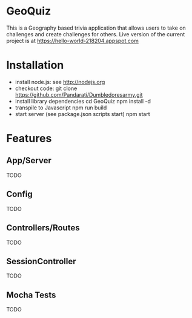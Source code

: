 # GeoQuiz

This is a Geography based trivia application that allows users to take on challenges and create challenges for others. 
Live version of the current project is at https://hello-world-218204.appspot.com 

# Installation

  * install node.js:  see http://nodejs.org
  * checkout code: git clone https://github.com/Pandarati/Dumbledoresarmy.git
  * install library dependencies
    cd GeoQuiz
    npm install -d   
  * transpile to Javascript
    npm run build
  * start server (see package.json scripts start)
    npm start
   


# Features

## App/Server
TODO
  
## Config

 TODO

## Controllers/Routes

  TODO
## SessionController

  TODO
##  Mocha Tests

 TODO
